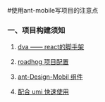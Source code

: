 #使用ant-mobile写项目的注意点

### 一、项目构建须知

1. [dva —— react的脚手架](https://github.com/dvajs/dva/blob/master/README_zh-CN.md)

2. [roadhog 项目配置](https://github.com/sorrycc/roadhog/blob/master/README_zh-cn.md)

3. [ant-Design-Mobil 组件](https://antd-mobile.gitee.io/components/tabs-cn/)

4. [配合 umi 快速使用](https://umijs.org/)

